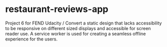 # restaurant-reviews-app

Project 6 for FEND Udacity / Convert a static design that lacks accessibility to be responsive on different sized displays and accessible for screen reader use.  A service worker is used for creating a seamless offline experience for the users.
